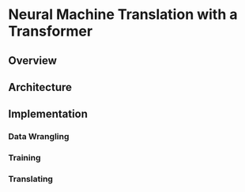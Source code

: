 # Neural Machine Translation with a Transformer 

## Overview

## Architecture


## Implementation

### Data Wrangling

### Training

### Translating
